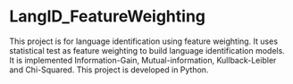 # LangID_FeatureWeighting
This project is for language identification using feature weighting. 
It uses statistical test as feature weighting to build language identification models. 
It is implemented Information-Gain, Mutual-information, Kullback-Leibler and Chi-Squared.
This project is developed in Python.
